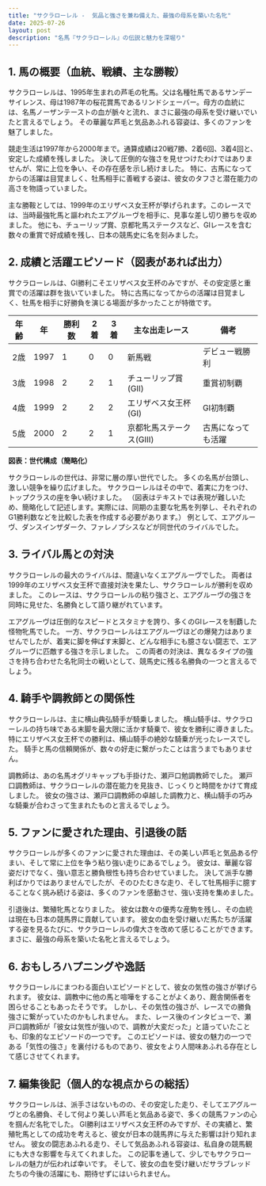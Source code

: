 ```yaml
---
title: "サクラローレル -  気品と強さを兼ね備えた、最強の母系を築いた名牝"
date: 2025-07-26
layout: post
description: "名馬『サクラローレル』の伝説と魅力を深堀り"
---
```


## 1. 馬の概要（血統、戦績、主な勝鞍）

サクラローレルは、1995年生まれの芦毛の牝馬。父は名種牡馬であるサンデーサイレンス、母は1987年の桜花賞馬であるリンドシェーバー。母方の血統には、名馬ノーザンテーストの血が脈々と流れ、まさに最強の母系を受け継いでいたと言えるでしょう。  その華麗な芦毛と気品あふれる容姿は、多くのファンを魅了しました。

競走生活は1997年から2000年まで。通算成績は20戦7勝、2着6回、3着4回と、安定した成績を残しました。  決して圧倒的な強さを見せつけたわけではありませんが、常に上位を争い、その存在感を示し続けました。  特に、古馬になってからの活躍は目覚ましく、牡馬相手に善戦する姿は、彼女のタフさと潜在能力の高さを物語っていました。

主な勝鞍としては、1999年のエリザベス女王杯が挙げられます。このレースでは、当時最強牝馬と謳われたエアグルーヴを相手に、見事な差し切り勝ちを収めました。  他にも、チューリップ賞、京都牝馬ステークスなど、GⅠレースを含む数々の重賞で好成績を残し、日本の競馬史に名を刻みました。


## 2. 成績と活躍エピソード（図表があれば出力）

サクラローレルは、GⅠ勝利こそエリザベス女王杯のみですが、その安定感と重賞での活躍は群を抜いていました。  特に古馬になってからの活躍は目覚ましく、牡馬を相手に好勝負を演じる場面が多かったことが特徴です。

| 年齢 | 年 | 勝利数 | 2着 | 3着 | 主な出走レース | 備考 |
|---|---|---|---|---|---|---|
| 2歳 | 1997 | 1 | 0 | 0 | 新馬戦 |  デビュー戦勝利 |
| 3歳 | 1998 | 2 | 2 | 1 | チューリップ賞(GII) | 重賞初制覇 |
| 4歳 | 1999 | 2 | 2 | 2 | エリザベス女王杯(GI) | GⅠ初制覇 |
| 5歳 | 2000 | 2 | 2 | 1 | 京都牝馬ステークス(GIII) |  古馬になっても活躍 |


**図表：世代構成（簡略化）**

サクラローレルの世代は、非常に層の厚い世代でした。  多くの名馬が台頭し、激しい競争を繰り広げました。  サクラローレルはその中で、着実に力をつけ、トップクラスの座を争い続けました。  （図表はテキストでは表現が難しいため、簡略化して記述します。実際には、同期の主要な牝馬を列挙し、それぞれのG1勝利数などを比較した表を作成する必要があります。）  例として、エアグルーヴ、ダンスインザダーク、ファレノプシスなどが同世代のライバルでした。


## 3. ライバル馬との対決

サクラローレルの最大のライバルは、間違いなくエアグルーヴでした。  両者は1999年のエリザベス女王杯で直接対決を果たし、サクラローレルが勝利を収めました。  このレースは、サクラローレルの粘り強さと、エアグルーヴの強さを同時に見せた、名勝負として語り継がれています。

エアグルーヴは圧倒的なスピードとスタミナを誇り、多くのGⅠレースを制覇した怪物牝馬でした。  一方、サクラローレルはエアグルーヴほどの爆発力はありませんでしたが、着実に脚を伸ばす末脚と、どんな相手にも臆さない闘志で、エアグルーヴに匹敵する強さを示しました。  この両者の対決は、異なるタイプの強さを持ち合わせた名牝同士の戦いとして、競馬史に残る名勝負の一つと言えるでしょう。


## 4. 騎手や調教師との関係性

サクラローレルは、主に横山典弘騎手が騎乗しました。  横山騎手は、サクラローレルの持ち味である末脚を最大限に活かす騎乗で、彼女を勝利に導きました。  特にエリザベス女王杯での勝利は、横山騎手の絶妙な騎乗が光ったレースでした。  騎手と馬の信頼関係が、数々の好走に繋がったことは言うまでもありません。

調教師は、あの名馬オグリキャップも手掛けた、瀬戸口勉調教師でした。  瀬戸口調教師は、サクラローレルの潜在能力を見抜き、じっくりと時間をかけて育成しました。  彼女の強さは、瀬戸口調教師の卓越した調教力と、横山騎手の巧みな騎乗が合わさって生まれたものと言えるでしょう。


## 5. ファンに愛された理由、引退後の話

サクラローレルが多くのファンに愛された理由は、その美しい芦毛と気品ある佇まい、そして常に上位を争う粘り強い走りにあるでしょう。  彼女は、華麗な容姿だけでなく、強い意志と勝負根性も持ち合わせていました。  決して派手な勝利ばかりではありませんでしたが、そのひたむきな走り、そして牡馬相手に臆することなく挑み続ける姿は、多くのファンを感動させ、強い支持を集めました。

引退後は、繁殖牝馬となりました。  彼女は数々の優秀な産駒を残し、その血統は現在も日本の競馬界に貢献しています。  彼女の血を受け継いだ馬たちが活躍する姿を見るたびに、サクラローレルの偉大さを改めて感じることができます。  まさに、最強の母系を築いた名牝と言えるでしょう。


## 6. おもしろハプニングや逸話

サクラローレルにまつわる面白いエピソードとして、彼女の気性の強さが挙げられます。  彼女は、調教中に他の馬と喧嘩をすることがよくあり、厩舎関係者を困らせることもあったそうです。  しかし、その気性の強さが、レースでの勝負強さに繋がっていたのかもしれません。  また、レース後のインタビューで、瀬戸口調教師が「彼女は気性が強いので、調教が大変だった」と語っていたことも、印象的なエピソードの一つです。  このエピソードは、彼女の魅力の一つである「気性の強さ」を裏付けるものであり、彼女をより人間味あふれる存在として感じさせてくれます。


## 7. 編集後記（個人的な視点からの総括）

サクラローレルは、派手さはないものの、その安定した走り、そしてエアグルーヴとの名勝負、そして何より美しい芦毛と気品ある姿で、多くの競馬ファンの心を掴んだ名牝でした。  GⅠ勝利はエリザベス女王杯のみですが、その実績と、繁殖牝馬としての成功を考えると、彼女が日本の競馬界に与えた影響は計り知れません。  彼女の闘志あふれる走り、そして気品あふれる容姿は、私自身の競馬観にも大きな影響を与えてくれました。  この記事を通して、少しでもサクラローレルの魅力が伝われば幸いです。  そして、彼女の血を受け継いだサラブレッドたちの今後の活躍にも、期待せずにはいられません。

